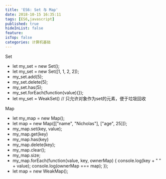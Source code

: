 ```yaml
---
title: 'ES6: Set 与 Map'
date: 2018-10-15 16:35:11
tags: [ES6,javascript]
published: true
hideInList: false
feature: 
isTop: false
categories: 计算机基础
---
```


Set

*   let my_set = new Set();
*   let my_set = new Set(\[1, 1, 2, 2\]);
*   my_set.add(5);
*   my_set.delete(5);
*   my_set.has(5);
*   my_set.forEach(function(value){});
*   let my_set = WeakSet() // 只允许对象作为set的元素，便于垃圾回收

Map

*   let my_map = new Map();
*   let map = new Map(\[\["name", "Nicholas"\], \["age", 25\]\]);
*   my_map.set(key, value);
*   my_map.get(key)
*   my_map.has(key)
*   my_map.delete(key);
*   my_map.clear();
*   my_map.size;
*   my_map.forEach(function(value, key, ownerMap) { console.log(key + " " + value); console.log(ownerMap === map); });
*   let map = new WeakMap();